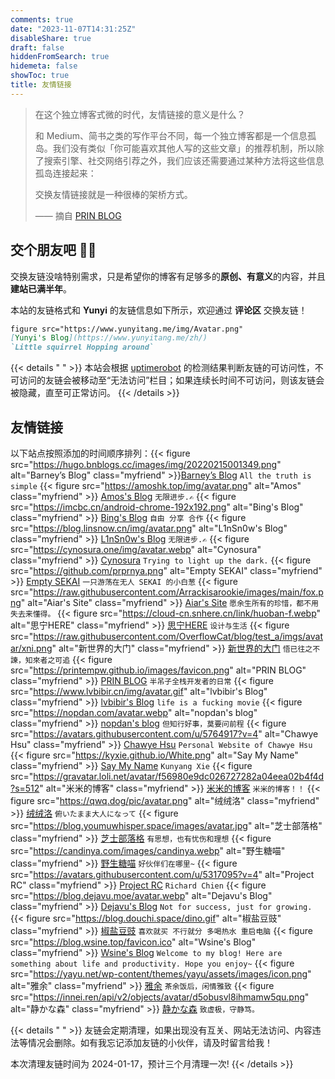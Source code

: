 ```yaml
---
comments: true
date: "2023-11-07T14:31:25Z"
disableShare: true
draft: false
hiddenFromSearch: true
hidemeta: false
showToc: true
title: 友情链接
---
```


> 在这个独立博客式微的时代，友情链接的意义是什么？
> 
> 和 Medium、简书之类的写作平台不同，每一个独立博客都是一个信息孤岛。我们没有类似「你可能喜欢其他人写的这些文章」的推荐机制，所以除了搜索引擎、社交网络引荐之外，我们应该还需要通过某种方法将这些信息孤岛连接起来：
> 
> 交换友情链接就是一种很棒的架桥方式。
> 
> —— 摘自 [PRIN BLOG](https://printempw.github.io/friends/) 

## 交个朋友吧 👋🏼

交换友链没啥特别需求，只是希望你的博客有足够多的**原创、有意义**的内容，并且**建站已满半年**。

本站的友链格式和 **Yunyi** 的友链信息如下所示，欢迎通过 **评论区** 交换友链！
```markdown
figure src="https://www.yunyitang.me/img/Avatar.png" 
[Yunyi's Blog](https://www.yunyitang.me/zh/) 
`Little squirrel Hopping around`
```

{{< details " " >}}
本站会根据 [uptimerobot](https://uptimerobot.com/api/) 的检测结果判断友链的可访问性，不可访问的友链会被移动至“无法访问”栏目；如果连续长时间不可访问，则该友链会被隐藏，直至可正常访问。
{{< /details >}}


## 友情链接 

以下站点按照添加的时间顺序排列：{{< figure src="https://hugo.bnblogs.cc/images/img/20220215001349.png" alt="Barney’s Blog" class="myfriend" >}}[Barney’s Blog](https://hugo.bnblogs.cc/) `All the truth is simple` {{< figure src="https://amoshk.top/img/avatar.png" alt="Amos" class="myfriend" >}} [Amos's Blog](https://amoshk.top/) `无限进步.✍️` {{< figure src="https://imcbc.cn/android-chrome-192x192.png" alt="Bing's Blog" class="myfriend" >}} [Bing's Blog](https://imcbc.cn/) `自由 分享 合作` {{< figure src="https://blog.linsnow.cn/img/avatar.png" alt="L1nSn0w's Blog" class="myfriend" >}} [L1nSn0w's Blog](https://blog.linsnow.cn) `无限进步.✍️` {{< figure src="https://cynosura.one/img/avatar.webp" alt="Cynosura" class="myfriend" >}} [Cynosura](https://cynosura.one) `Trying to light up the dark.` {{< figure src="https://github.com/prprnya.png" alt="Empty SEKAI" class="myfriend" >}} [Empty SEKAI](https://prpr.rip) `一只游荡在无人 SEKAI 的小白葱` {{< figure src="https://raw.githubusercontent.com/Arrackisarookie/images/main/fox.png" alt="Aiar's Site" class="myfriend" >}} [Aiar's Site](https://aiar.site) `愿余生所有的珍惜，都不用失去来懂得。` {{< figure src="https://cloud-cn.snhere.cn/link/huoban-f.webp" alt="思宁HERE" class="myfriend" >}} [思宁HERE](https://www.snhere.com) `设计与生活` {{< figure src="https://raw.githubusercontent.com/OverflowCat/blog/test_a/imgs/avatar/xni.png" alt="新世界的大门" class="myfriend" >}} [新世界的大门](https://blog.xinshijiededa.men) `悟已往之不諫，知來者之可追` {{< figure src="https://printempw.github.io/images/favicon.png" alt="PRIN BLOG" class="myfriend" >}} [PRIN BLOG](https://printempw.github.io) `半吊子全栈开发者的日常` {{< figure src="https://www.lvbibir.cn/img/avatar.gif" alt="lvbibir's Blog" class="myfriend" >}} [lvbibir's Blog](https://www.lvbibir.cn) `life is a fucking movie` {{< figure src="https://nopdan.com/avatar.webp" alt="nopdan's blog" class="myfriend" >}} [nopdan's blog](https://nopdan.com/) `但知行好事，莫要问前程` {{< figure src="https://avatars.githubusercontent.com/u/5764917?v=4" alt="Chawye Hsu" class="myfriend" >}} [Chawye Hsu](https://chawyehsu.com) `Personal Website of Chawye Hsu` {{< figure src="https://kyxie.github.io/White.png" alt="Say My Name" class="myfriend" >}} [Say My Name](https://kyxie.github.io/zh/) `Kunyang Xie` {{< figure src="https://gravatar.loli.net/avatar/f56980e9dc026727282a04eea02b4f4d?s=512" alt="米米的博客" class="myfriend" >}} [米米的博客](https://zhangshuqiao.org) `米米的博客！！` {{< figure src="https://qwq.dog/pic/avatar.png" alt="绒绒洛" class="myfriend" >}} [绒绒洛](https://qwq.dog) `俯いたまま大人になって` {{< figure src="https://blog.youmuwhisper.space/images/avatar.jpg" alt="芝士部落格" class="myfriend" >}} [芝士部落格](https://blog.youmuwhisper.space) `有思想，也有忧伤和理想` {{< figure src="https://candinya.com/images/candinya.webp" alt="野生糖喵" class="myfriend" >}} [野生糖喵](https://candinya.com/) `好伙伴们在哪里~` {{< figure src="https://avatars.githubusercontent.com/u/5317095?v=4" alt="Project RC" class="myfriend" >}} [Project RC](https://stdrc.cc) `Richard Chien` {{< figure src="https://blog.dejavu.moe/avatar.webp" alt="Dejavu's Blog" class="myfriend" >}} [Dejavu's Blog](https://blog.dejavu.moe/) `Not for success, just for growing.` {{< figure src="https://blog.douchi.space/dino.gif" alt="椒盐豆豉" class="myfriend" >}} [椒盐豆豉](https://blog.douchi.space/#gsc.tab=0) `喜欢就买 不行就分 多喝热水 重启电脑` {{< figure src="https://blog.wsine.top/favicon.ico" alt="Wsine's Blog" class="myfriend" >}} [Wsine's Blog](https://blog.wsine.top) `Welcome to my blog! Here are something about life and productivity. Hope you enjoy~` {{< figure src="https://yayu.net/wp-content/themes/yayu/assets/images/icon.png" alt="雅余" class="myfriend" >}} [雅余](https://yayu.net/) `茶余饭后，闲情雅致` {{< figure src="https://innei.ren/api/v2/objects/avatar/d5obusvl8ihmamw5qu.png" alt="静かな森" class="myfriend" >}} [静かな森](https://innei.in/) `致虚极，守静笃。` 


{{< details " " >}}
友链会定期清理，如果出现没有互关、网站无法访问、内容违法等情况会删除。如有我忘记添加友链的小伙伴，请及时留言给我！

本次清理友链时间为 2024-01-17，预计三个月清理一次!
{{< /details >}}




<!---
yunyi.tang.820@gmail.com
https://www.yunyitang.me/zh/index.xml

大佬，已添加贵站链接了，谢谢😊
名称：Yunyi's Blog
简介：Little squirrel Hopping around
头像：https://www.yunyitang.me/img/Avatar.png
地址：https://www.yunyitang.me/zh/
-->